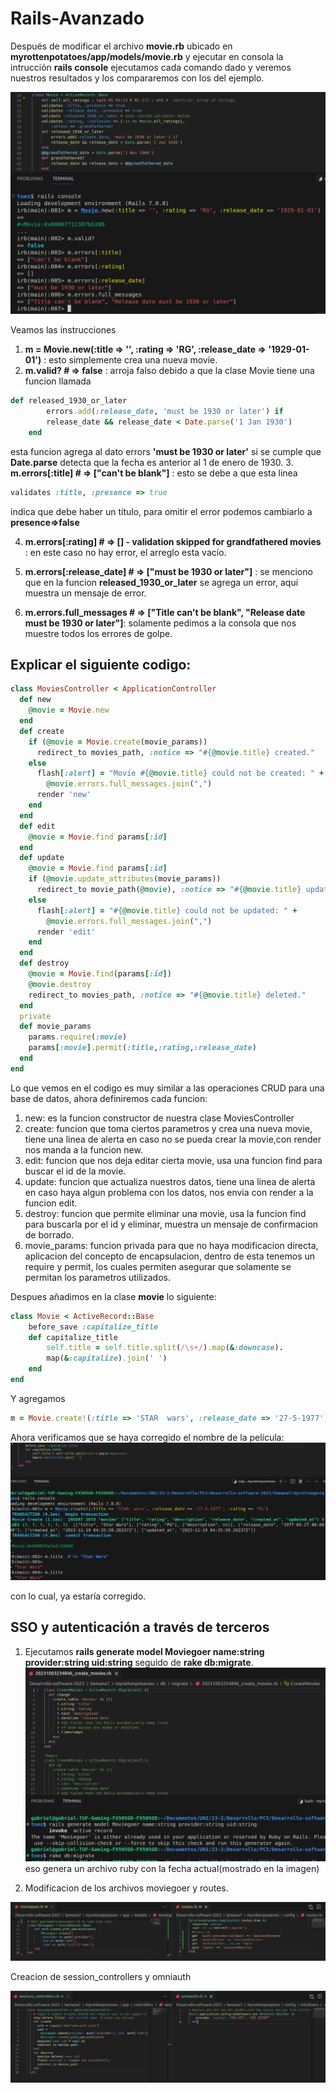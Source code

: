 # Rails-Avanzado
Después de modificar el archivo **movie.rb** ubicado en **myrottenpotatoes/app/models/movie.rb** y ejecutar en consola la intrucción **rails console**
ejecutamos cada comando dado y veremos nuestros resultados y los compararemos con los del ejemplo.

![](https://github.com/GaboYR/Rails-Avanzado/blob/main/images/cap1.png)

Veamos las instrucciones
1. **m = Movie.new(:title => '', :rating => 'RG', :release_date => '1929-01-01')** : esto simplemente crea una nueva movie.
2. **m.valid?  # => false** : arroja falso debido a que la clase Movie tiene una funcion llamada
```ruby
def released_1930_or_later
        errors.add(:release_date, 'must be 1930 or later') if
        release_date && release_date < Date.parse('1 Jan 1930')
    end
```
esta funcion agrega al dato errors **'must be 1930 or later'** si se cumple que **Date.parse** detecta que la fecha es anterior al 1 de enero de 1930. 
3. **m.errors[:title] # => ["can't be blank"]** : esto se debe a que esta linea
```ruby
validates :title, :presence => true
```
indica que debe haber un título, para omitir el error podemos cambiarlo a **presence=>false**

4. **m.errors[:rating] # => [] - validation skipped for grandfathered movies** : en este caso no hay error, el arreglo esta vacío.
   
5. **m.errors[:release_date] # => ["must be 1930 or later"]** : se menciono que en la funcion **released_1930_or_later** se agrega un error, aquí muestra un mensaje de error.
   
6. **m.errors.full_messages # => ["Title can't be blank", "Release date must be 1930 or later"]**: solamente pedimos a la consola que nos muestre todos los errores de golpe.
   
## Explicar el siguiente codigo: 
```ruby
class MoviesController < ApplicationController
  def new
    @movie = Movie.new
  end 
  def create
    if (@movie = Movie.create(movie_params))
      redirect_to movies_path, :notice => "#{@movie.title} created."
    else
      flash[:alert] = "Movie #{@movie.title} could not be created: " +
        @movie.errors.full_messages.join(",")
      render 'new'
    end
  end
  def edit
    @movie = Movie.find params[:id]
  end
  def update
    @movie = Movie.find params[:id]
    if (@movie.update_attributes(movie_params))
      redirect_to movie_path(@movie), :notice => "#{@movie.title} updated."
    else
      flash[:alert] = "#{@movie.title} could not be updated: " +
        @movie.errors.full_messages.join(",")
      render 'edit'
    end
  end
  def destroy
    @movie = Movie.find(params[:id])
    @movie.destroy
    redirect_to movies_path, :notice => "#{@movie.title} deleted."
  end
  private
  def movie_params
    params.require(:movie)
    params[:movie].permit(:title,:rating,:release_date)
  end
end
```
Lo que vemos en el codigo es muy similar a las operaciones CRUD para una base de datos, ahora definiremos cada funcion:

1. new: es la funcion constructor de nuestra clase MoviesController
2. create: funcion que toma ciertos parametros y crea una nueva movie, tiene una linea de alerta en caso no se pueda crear la movie,con render nos manda a la funcion new.
3. edit: funcion que nos deja editar cierta movie, usa una funcion find para buscar el id de la movie.
4. update: funcion que actualiza nuestros datos, tiene una linea de alerta en caso haya algun problema con los datos, nos envia con render a la funcion edit.
5. destroy: funcion que permite eliminar una movie, usa la funcion find para buscarla por el id y eliminar, muestra un mensaje de confirmacion de borrado.
6. movie_params: funcion privada para que no haya modificacion directa, aplicacion del concepto de encapsulacion, dentro de esta tenemos un require y permit, los cuales permiten asegurar
   que solamente se permitan los parametros utilizados.

Despues añadimos en la clase **movie** lo siguiente:
```ruby
class Movie < ActiveRecord::Base
    before_save :capitalize_title
    def capitalize_title
        self.title = self.title.split(/\s+/).map(&:downcase).
        map(&:capitalize).join(' ')
    end
end
```
Y agregamos 
```ruby
m = Movie.create!(:title => 'STAR  wars', :release_date => '27-5-1977', :rating => 'PG')
```
Ahora verificamos que se haya corregido el nombre de la película:
![](https://github.com/GaboYR/Rails-Avanzado/blob/main/images/cap2.png)

con lo cual, ya estaría corregido.

## SSO y autenticación a través de terceros

1. Ejecutamos **rails generate model Moviegoer name:string provider:string uid:string** seguido de **rake db:migrate**.
![](https://github.com/GaboYR/Rails-Avanzado/blob/main/images/cap3.png)
eso genera un archivo ruby con la fecha actual(mostrado en la imagen)

2. Modificacion de los archivos moviegoer y routes.

![](https://github.com/GaboYR/Rails-Avanzado/blob/main/images/cap4.png)

Creacion de session_controllers y omniauth

![](https://github.com/GaboYR/Rails-Avanzado/blob/main/images/cap5.png)
